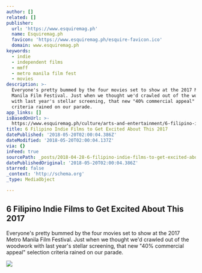 ```yaml
---
author: []
related: []
publisher:
  url: 'https://www.esquiremag.ph'
  name: Esquiremag.ph
  favicon: 'https://www.esquiremag.ph/esquire-favicon.ico'
  domain: www.esquiremag.ph
keywords:
  - indie
  - independent films
  - mmff
  - metro manila film fest
  - movies
description: >-
  Everyone's pretty bummed by the four movies set to show at the 2017 Metro
  Manila Film Festival. Just when we thought we'd crawled out of the woodwork
  with last year's stellar screening, that new "40% commercial appeal" selection
  criteria rained on our parade.
app_links: []
isBasedOnUrl: >-
  https://www.esquiremag.ph/culture/arts-and-entertainment/6-filipino-indie-films-to-get-excited-about-this-2017-a1926-20170707
title: 6 Filipino Indie Films to Get Excited About This 2017
datePublished: '2018-05-20T02:00:04.386Z'
dateModified: '2018-05-20T02:00:04.137Z'
via: {}
inFeed: true
sourcePath: _posts/2018-04-28-6-filipino-indie-films-to-get-excited-about-this-2017.md
datePublishedOriginal: '2018-05-20T02:00:04.386Z'
starred: false
_context: 'http://schema.org'
_type: MediaObject

---
```

<article style=""><h1>6 Filipino Indie Films to Get Excited About This 2017</h1><p>Everyone's pretty bummed by the four movies set to show at the 2017 Metro Manila Film Festival. Just when we thought we'd crawled out of the woodwork with last year's stellar screening, that new "40% commercial appeal" selection criteria rained on our parade.</p><img src="https://images.summitmedia-digital.com/esquiremagph/images/2017/07/07/indie-films-main_main.jpg" /></article>